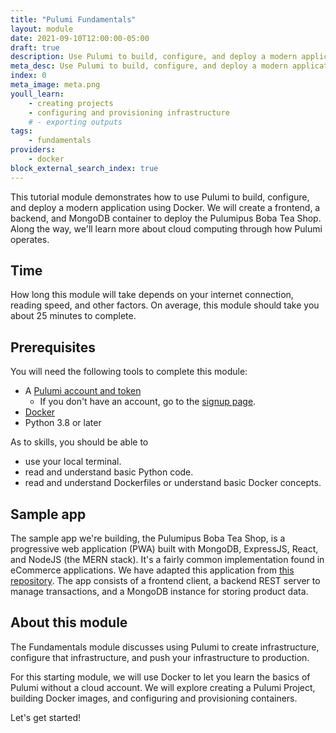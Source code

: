 ```yaml
---
title: "Pulumi Fundamentals"
layout: module
date: 2021-09-10T12:00:00-05:00
draft: true
description: Use Pulumi to build, configure, and deploy a modern application.
meta_desc: Use Pulumi to build, configure, and deploy a modern application.
index: 0
meta_image: meta.png
youll_learn:
    - creating projects
    - configuring and provisioning infrastructure
    # - exporting outputs
tags:
    - fundamentals
providers:
    - docker
block_external_search_index: true
---
```


This tutorial module demonstrates how to use Pulumi to build, configure, and
deploy a modern application using Docker. We will create a frontend, a backend,
and MongoDB container to deploy the Pulumipus Boba Tea Shop. Along the way,
we'll learn more about cloud computing through how Pulumi operates.

## Time

How long this module will take depends on your internet connection, reading
speed, and other factors. On average, this module should take you about 25
minutes to complete.

## Prerequisites

You will need the following tools to complete this module:
- A [Pulumi account and token](http:app.pulumi.com)
  - If you don't have an account, go to the
    [signup page](https://app.pulumi.com/signup).
- [Docker](https://docs.docker.com/get-docker/)
- Python 3.8 or later

As to skills, you should be able to

- use your local terminal.
- read and understand basic Python code.
- read and understand Dockerfiles or understand basic Docker concepts.

## Sample app

The sample app we're building, the Pulumipus Boba Tea Shop, is a progressive web
application (PWA) built with MongoDB, ExpressJS, React, and NodeJS (the MERN
stack). It's a fairly common implementation found in eCommerce applications. We
have adapted this application from
[this repository](https://github.com/shubhambattoo/shopping-cart). The app
consists of a frontend client, a backend REST server to manage transactions, and
a MongoDB instance for storing product data.

## About this module

The Fundamentals module discusses using Pulumi to create infrastructure,
configure that infrastructure, and push your infrastructure to production.

For this starting module, we will use Docker to let you learn the basics of
Pulumi without a cloud account. We will explore creating a Pulumi Project,
building Docker images, and configuring and provisioning containers.

Let's get started!
